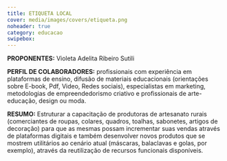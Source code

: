 ```yaml
---
title: ETIQUETA LOCAL
cover: media/images/covers/etiqueta.png
noheader: true
category: educacao
swipebox: 
---
```

  
**PROPONENTES:**
Violeta Adelita Ribeiro Sutili
  
**PERFIL DE COLABORADORES:** profissionais com experiência em plataformas de ensino, difusão de materiais educacionais (orientações sobre E-book, Pdf, Video, Redes sociais), especialistas em marketing, metodologias de empreendedorismo criativo e profissionais de arte-educação, design ou moda.

**RESUMO:**
Estruturar a capacitação de produtoras de artesanato rurais (comerciantes de roupas, colares, quadros, toalhas,  sabonetes, artigos de decoração) para que as mesmas possam incrementar suas vendas através de plataformas digitais e também desenvolver novos produtos que se mostrem utilitários ao cenário atual (máscaras, balaclavas e golas, por exemplo), através da reutilização de recursos funcionais disponíveis. 